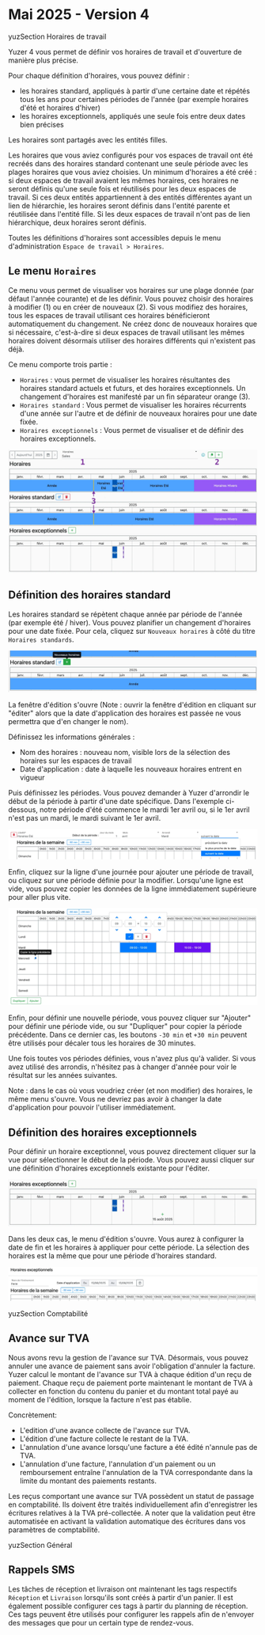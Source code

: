 # Mai 2025 - Version 4

yuzSection Horaires de travail

Yuzer 4 vous permet de définir vos horaires de travail et d'ouverture de manière plus précise.

Pour chaque définition d'horaires, vous pouvez définir :

- les horaires standard, appliqués à partir d'une certaine date et répétés tous les ans pour certaines périodes de l'année (par exemple horaires d'été et horaires d'hiver)
- les horaires exceptionnels, appliqués une seule fois entre deux dates bien précises

Les horaires sont partagés avec les entités filles.

Les horaires que vous aviez configurés pour vos espaces de travail ont été recréés dans des horaires standard contenant une seule période avec les plages horaires que vous aviez choisies. Un minimum d'horaires a été créé : si deux espaces de travail avaient les mêmes horaires, ces horaires ne seront définis qu'une seule fois et réutilisés pour les deux espaces de travail. Si ces deux entités appartiennent à des entités différentes ayant un lien de hiérarchie, les horaires seront définis dans l'entité parente et réutilisée dans l'entité fille. Si les deux espaces de travail n'ont pas de lien hiérarchique, deux horaires seront définis.

Toutes les définitions d'horaires sont accessibles depuis le menu d'administration `Espace de travail > Horaires`.

## Le menu `Horaires`

Ce menu vous permet de visualiser vos horaires sur une plage donnée (par défaut l'année courante) et de les définir. Vous pouvez choisir des horaires à modifier (1) ou en créer de nouveaux (2). Si vous modifiez des horaires, tous les espaces de travail utilisant ces horaires bénéficieront automatiquement du changement. Ne créez donc de nouveaux horaires que si nécessaire, c'est-à-dire si deux espaces de travail utilisant les mêmes horaires doivent désormais utiliser des horaires différents qui n'existent pas déjà.

Ce menu comporte trois partie :

- `Horaires` : vous permet de visualiser les horaires résultantes des horaires standard actuels et futurs, et des horaires exceptionnels. Un changement d'horaires est manifesté par un fin séparateur orange (3).
- `Horaires standard` : Vous permet de visualiser les horaires récurrents d'une année sur l'autre et de définir de nouveaux horaires pour une date fixée.
- `Horaires exceptionnels` : Vous permet de visualiser et de définir des horaires exceptionnels.

![Schedules](https://raw.githubusercontent.com/yuzer-software/release-notes/master/release-notes/4.0/working-times.webp?w=100%)

## Définition des horaires standard

Les horaires standard se répètent chaque année par période de l'année (par exemple été / hiver). Vous pouvez planifier un changement d'horaires pour une date fixée. Pour cela, cliquez sur `Nouveaux horaires` à côté du titre `Horaires standards`.

![New working times](https://raw.githubusercontent.com/yuzer-software/release-notes/master/release-notes/4.0/working-times-new-revision.webp?w=100%)

La fenêtre d'édition s'ouvre (Note : ouvrir la fenêtre d'édition en cliquant sur "éditer" alors que la date d'application des horaires est passée ne vous permettra que d'en changer le nom).

Définissez les informations générales :

- Nom des horaires : nouveau nom, visible lors de la sélection des horaires sur les espaces de travail
- Date d'application : date à laquelle les nouveaux horaires entrent en vigueur

Puis définissez les périodes. Vous pouvez demander à Yuzer d'arrondir le début de la période à partir d'une date spécifique. Dans l'exemple ci-dessous, notre période d'été commence le mardi 1er avril ou, si le 1er avril n'est pas un mardi, le mardi suivant le 1er avril.

![Period start](https://raw.githubusercontent.com/yuzer-software/release-notes/master/release-notes/4.0/working-times-start-period.webp?w=100%)

Enfin, cliquez sur la ligne d'une journée pour ajouter une période de travail, ou cliquez sur une période définie pour la modifier. Lorsqu'une ligne est vide, vous pouvez copier les données de la ligne immédiatement supérieure pour aller plus vite.

![Period schedules](https://raw.githubusercontent.com/yuzer-software/release-notes/master/release-notes/4.0/working-times-period-edit-range.webp?w=100%)

Enfin, pour définir une nouvelle période, vous pouvez cliquer sur "Ajouter" pour définir une période vide, ou sur "Dupliquer" pour copier la période précédente. Dans ce dernier cas, les boutons `-30 min` et `+30 min` peuvent être utilisés pour décaler tous les horaires de 30 minutes.

Une fois toutes vos périodes définies, vous n'avez plus qu'à valider. Si vous avez utilisé des arrondis, n'hésitez pas à changer d'année pour voir le résultat sur les années suivantes.

Note : dans le cas où vous voudriez créer (et non modifier) des horaires, le même menu s'ouvre. Vous ne devriez pas avoir à changer la date d'application pour pouvoir l'utiliser immédiatement.

## Définition des horaires exceptionnels

Pour définir un horaire exceptionnel, vous pouvez directement cliquer sur la vue pour sélectionner le début de la période. Vous pouvez aussi cliquer sur une définition d'horaires exceptionnels existante pour l'éditer.

![New exceptional schedules](https://raw.githubusercontent.com/yuzer-software/release-notes/master/release-notes/4.0/working-times-exceptionnal-view.webp?w=100%)

Dans les deux cas, le menu d'édition s'ouvre. Vous aurez à configurer la date de fin et les horaires à appliquer pour cette période. La sélection des horaires est la même que pour une période d'horaires standard.

![New exceptional schedules](https://raw.githubusercontent.com/yuzer-software/release-notes/master/release-notes/4.0/working-times-exceptionnal-edit.webp?w=100%)

yuzSection Comptabilité

## Avance sur TVA

Nous avons revu la gestion de l'avance sur TVA.
Désormais, vous pouvez annuler une avance de paiement sans avoir l'obligation d'annuler la facture. Yuzer calcul le montant de l'avance sur TVA à chaque édition d'un reçu de paiement.
Chaque reçu de paiement porte maintenant le montant de TVA à collecter en fonction du contenu du panier et du montant total payé au moment de l'édition, lorsque la facture n'est pas établie.

Concrètement:

- L'edition d'une avance collecte de l'avance sur TVA.
- L'édition d'une facture collecte le restant de la TVA.
- L'annulation d'une avance lorsqu'une facture a été édité n'annule pas de TVA.
- L'annulation d'une facture, l'annulation d'un paiement ou un remboursement entraîne l'annulation de la TVA correspondante dans la limite du montant des paiements restants.

Les reçus comportant une avance sur TVA possèdent un statut de passage en comptabilité. Ils doivent être traités individuellement afin d'enregistrer les écritures relatives à la TVA pré-collectée.
A noter que la validation peut être automatisée en activant la validation automatique des écritures dans vos paramètres de comptabilité.

yuzSection Général

## Rappels SMS

Les tâches de réception et livraison ont maintenant les tags respectifs `Réception` et `Livraison` lorsqu'ils sont créés à partir d'un panier. Il est également possible configurer ces tags à partir du planning de réception.
Ces tags peuvent être utilisés pour configurer les rappels afin de n'envoyer des messages que pour un certain type de rendez-vous.
